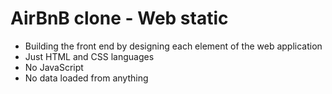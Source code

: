 # AirBnB clone - Web static

- Building the front end by designing each element of the web application
- Just HTML and CSS languages
- No JavaScript
- No data loaded from anything
